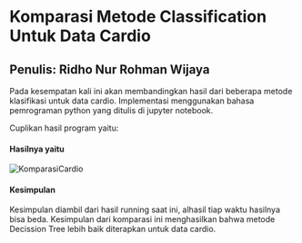 # Komparasi Metode Classification Untuk Data Cardio
## Penulis: Ridho Nur Rohman Wijaya
Pada kesempatan kali ini akan membandingkan hasil dari beberapa metode klasifikasi untuk data cardio. Implementasi menggunakan bahasa pemrograman python yang ditulis di jupyter notebook.

Cuplikan hasil program yaitu:

#### Hasilnya yaitu

![KomparasiCardio](https://user-images.githubusercontent.com/49511033/140300881-40d3917f-b581-4a15-bc8f-60faa4ce6c86.PNG)

#### Kesimpulan

Kesimpulan diambil dari hasil running saat ini, alhasil tiap waktu hasilnya bisa beda. Kesimpulan dari komparasi ini menghasilkan bahwa metode Decission Tree lebih baik diterapkan untuk data cardio.
